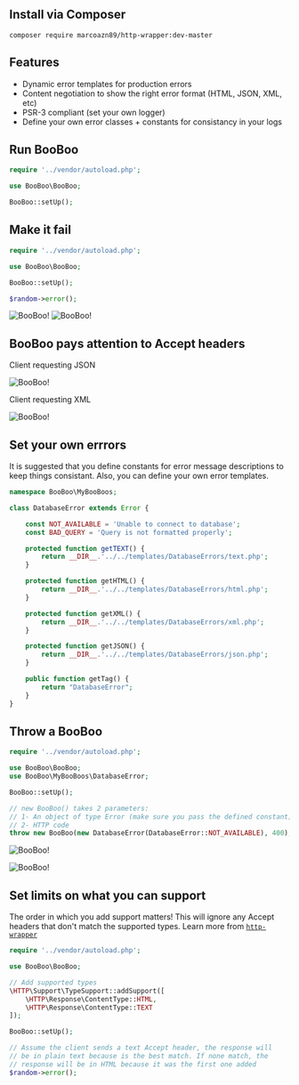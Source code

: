 Install via Composer
---------------------
	composer require marcoazn89/http-wrapper:dev-master

Features
---------------------
* Dynamic error templates for production errors
* Content negotiation to show the right error format (HTML, JSON, XML, etc)
* PSR-3 compliant (set your own logger)
* Define your own error classes + constants for consistancy in your logs

Run BooBoo
------------------------------

```php
require '../vendor/autoload.php';

use BooBoo\BooBoo;

BooBoo::setUp();
```

Make it fail
------------------------------

```php
require '../vendor/autoload.php';

use BooBoo\BooBoo;

BooBoo::setUp();

$random->error();

```

![BooBoo!](http://i.imgur.com/OGIQDiP.png?1)
![BooBoo!](http://i.imgur.com/TXboLaP.png)

BooBoo pays attention to Accept headers
----------------------------------------
Client requesting JSON

![BooBoo!](http://i.imgur.com/21kRZLp.png)

Client requesting XML

![BooBoo!](http://i.imgur.com/yc0qwKp.png)

Set your own errrors
-----------------------------
It is suggested that you define constants for error message descriptions
to keep things consistant. Also, you can define your own error templates.
```php
namespace BooBoo\MyBooBoos;

class DatabaseError extends Error {

	const NOT_AVAILABLE = 'Unable to connect to database';
	const BAD_QUERY = 'Query is not formatted properly';

	protected function getTEXT() {
		return __DIR__.'../../templates/DatabaseErrors/text.php';
	}

	protected function getHTML() {
		return __DIR__.'../../templates/DatabaseErrors/html.php';
	}

	protected function getXML() {
		return __DIR__.'../../templates/DatabaseErrors/xml.php';
	}

	protected function getJSON() {
		return __DIR__.'../../templates/DatabaseErrors/json.php';
	}

	public function getTag() {
		return "DatabaseError";
	}
}

```

Throw a BooBoo
---------------
```php
require '../vendor/autoload.php';

use BooBoo\BooBoo;
use BooBoo\MyBooBoos\DatabaseError;

BooBoo::setUp();

// new BooBoo() takes 2 parameters:
// 1- An object of type Error (make sure you pass the defined constant)
// 2- HTTP code
throw new BooBoo(new DatabaseError(DatabaseError::NOT_AVAILABLE), 400);
```
![BooBoo!](http://i.imgur.com/ZC9R9kM.png)

![BooBoo!](http://i.imgur.com/aIXL6Gr.png)

Set limits on what you can support
-----------------------------------
The order in which you add support matters! This will ignore any Accept
headers that don't match the supported types. Learn more from [`http-wrapper`](https://github.com/marcoazn89/http-wrapper/tree/dev)
```php
require '../vendor/autoload.php';

use BooBoo\BooBoo;

// Add supported types
\HTTP\Support\TypeSupport::addSupport([
	\HTTP\Response\ContentType::HTML,
	\HTTP\Response\ContentType::TEXT
]);

BooBoo::setUp();

// Assume the client sends a text Accept header, the response will
// be in plain text because is the best match. If none match, the
// response will be in HTML because it was the first one added
$random->error();
```